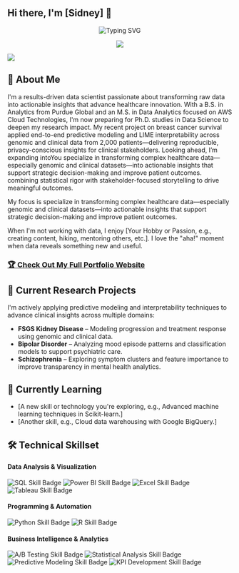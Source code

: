 ## Hi there, I'm [Sidney] 👋

<div align="center">
  <!--  You can customize the typing text in the "lines=" section of the URL below -->
  <!--  For an ampersand (&), use &amp; (e.g., Analytics+%26+Optimization) -->
  <img src="https://readme-typing-svg.herokuapp.com?font=Fira+Code&pause=1000&color=2E9EF7&center=true&vCenter=true&width=435&lines=Data+Scientist+%7C+Business+Intelligence;Turning+Data+into+Actionable+Insights;[Your+Specialty+Here];[Your+Experience+or+Tagline]" alt="Typing SVG" />
</div>

<!-- 🔗 Update these links with your own social media and contact information -->
<p align="center">
  <a href="https://linkedin.com/in/your-profile-url"><img src="https://img.shields.io/badge/LinkedIn-Connect-blue?style=for-the-badge&logo=linkedin"></a>

  <a href="mailto:sjreynaud@gmail.com"><img src="https://img.shields.io/badge/Email-Contact-green?style=for-the-badge&logo=gmail"></a>
</p>

## 🚀 About Me 

I'm a results-driven data scientist passionate about transforming raw data into actionable insights that advance healthcare innovation. With a B.S. in Analytics from Purdue Global and an M.S. in Data Analytics focused on AWS Cloud Technologies, I'm now preparing for Ph.D. studies in Data Science to deepen my research impact. My recent project on breast cancer survival applied end-to-end predictive modeling and LIME interpretability across genomic and clinical data from 2,000 patients—delivering reproducible, privacy-conscious insights for clinical stakeholders. Looking ahead, I’m expanding intoYou specialize in transforming complex healthcare data—especially genomic and clinical datasets—into actionable insights that support strategic decision-making and improve patient outcomes. combining statistical rigor with stakeholder-focused storytelling to drive meaningful outcomes.

My focus is specialize in transforming complex healthcare data—especially genomic and clinical datasets—into actionable insights that support strategic decision-making and improve patient outcomes.

When I'm not working with data, I enjoy [Your Hobby or Passion, e.g., creating content, hiking, mentoring others, etc.]. I love the "aha!" moment when data reveals something new and useful.

<!-- 🌐 Replace "your-username" with your actual GitHub username -->
### [🏆 Check Out My Full Portfolio Website](https://your-username.github.io/)
      
## 🧠 Current Research Projects

I'm actively applying predictive modeling and interpretability techniques to advance clinical insights across multiple domains:

- **FSGS Kidney Disease** – Modeling progression and treatment response using genomic and clinical data.
- **Bipolar Disorder** – Analyzing mood episode patterns and classification models to support psychiatric care.
- **Schizophrenia** – Exploring symptom clusters and feature importance to improve transparency in mental health analytics.


## 🌱 Currently Learning 

- [A new skill or technology you're exploring, e.g., Advanced machine learning techniques in Scikit-learn.]
- [Another skill, e.g., Cloud data warehousing with Google BigQuery.]

## 🛠️ Technical Skillset

<!-- This section uses Shields.io badges. You can customize them or create your own!-->

#### Data Analysis & Visualization
<p>
  <!-- 💡 Go to Shields.io to create your own badges -->
  <img src="https://img.shields.io/badge/SQL-Advanced-4479A1?style=flat&logo=mysql&logoColor=white" alt="SQL Skill Badge">
  <img src="https://img.shields.io/badge/Power%20BI-Expert-F2C811?style=flat&logo=powerbi&logoColor=black" alt="Power BI Skill Badge">
  <img src="https://img.shields.io/badge/Excel-Expert-217346?style=flat&logo=microsoft-excel&logoColor=white" alt="Excel Skill Badge">
  <img src="https://img.shields.io/badge/Tableau-Intermediate-E97627?style=flat&logo=tableau&logoColor=white" alt="Tableau Skill Badge">
</p>

#### Programming & Automation
<p>
  <img src="https://img.shields.io/badge/Python-Intermediate-3776AB?style=flat&logo=python&logoColor=white" alt="Python Skill Badge">
  <img src="https://img.shields.io/badge/R-Beginner-276DC3?style=flat&logo=r&logoColor=white" alt="R Skill Badge">
</p>

#### Business Intelligence & Analytics
<p>
  <img src="https://img.shields.io/badge/A%2FB%20Testing-Experienced-FF6B6B?style=flat" alt="A/B Testing Skill Badge">
  <img src="https://img.shields.io/badge/Statistical%20Analysis-Experienced-4ECDC4?style=flat" alt="Statistical Analysis Skill Badge">
  <img src="https://img.shields.io/badge/Predictive%20Modeling-Intermediate-45B7D1?style=flat" alt="Predictive Modeling Skill Badge">
  <img src="https://img.shields.io/badge/KPI%20Development-Expert-96CEB4?style=flat" alt="KPI Development Skill Badge">
</p>
